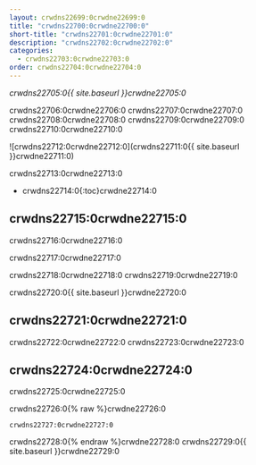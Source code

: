 ```yaml
---
layout: crwdns22699:0crwdne22699:0
title: "crwdns22700:0crwdne22700:0"
short-title: "crwdns22701:0crwdne22701:0"
description: "crwdns22702:0crwdne22702:0"
categories:
  - crwdns22703:0crwdne22703:0
order: crwdns22704:0crwdne22704:0
---
```

*crwdns22705:0{{ site.baseurl }}crwdne22705:0*

crwdns22706:0crwdne22706:0 crwdns22707:0crwdne22707:0 crwdns22708:0crwdne22708:0 crwdns22709:0crwdne22709:0 crwdns22710:0crwdne22710:0

![crwdns22712:0crwdne22712:0](crwdns22711:0{{ site.baseurl }}crwdne22711:0)

crwdns22713:0crwdne22713:0

* crwdns22714:0{:toc}crwdne22714:0

## crwdns22715:0crwdne22715:0

crwdns22716:0crwdne22716:0

crwdns22717:0crwdne22717:0

crwdns22718:0crwdne22718:0 crwdns22719:0crwdne22719:0

crwdns22720:0{{ site.baseurl }}crwdne22720:0

## crwdns22721:0crwdne22721:0

crwdns22722:0crwdne22722:0 crwdns22723:0crwdne22723:0

## crwdns22724:0crwdne22724:0

crwdns22725:0crwdne22725:0

crwdns22726:0{% raw %}crwdne22726:0

    crwdns22727:0crwdne22727:0
    

crwdns22728:0{% endraw %}crwdne22728:0 crwdns22729:0{{ site.baseurl }}crwdne22729:0
